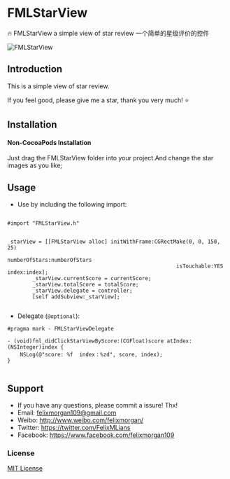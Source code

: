 # FMLStarView
🔥 FMLStarView a simple view of star review 一个简单的星级评价的控件

![FMLStarView](https://github.com/FelixMLians/FMLStarView/blob/master/Snapshot/review.png)


## Introduction

This is a simple view of star review.

If you feel good, please give me a star, thank you very much! ⭐️

## Installation

#### Non-CocoaPods Installation

Just drag the FMLStarView folder into your project.And change the star images as you like;

## Usage

* Use by including the following import:

````

#import "FMLStarView.h"


_starView = [[FMLStarView alloc] initWithFrame:CGRectMake(0, 0, 150, 25)
                                                   numberOfStars:numberOfStars
                                                      isTouchable:YES index:index];
        _starView.currentScore = currentScore;
        _starView.totalScore = totalScore;
        _starView.delegate = controller;
        [self addSubview:_starView];
        
````

* Delegate (`@optional`):

````
#pragma mark - FMLStarViewDelegate

- (void)fml_didClickStarViewByScore:(CGFloat)score atIndex:(NSInteger)index {
    NSLog(@"score: %f  index：%zd", score, index);
}


````


## Support
* If you have any questions, please commit a issure! Thx!
* Email: felixmorgan109@gmail.com 
* Weibo: http://www.weibo.com/felixmorgan/
* Twitter: https://twitter.com/FelixMLians
* Facebook: https://www.facebook.com/felixmorgan109

### License
[MIT License](http://opensource.org/licenses/MIT)
